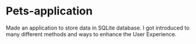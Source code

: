 # Pets-application
Made an application to store data in SQLite database. I got introduced to many different methods and ways to enhance the User Experience.
